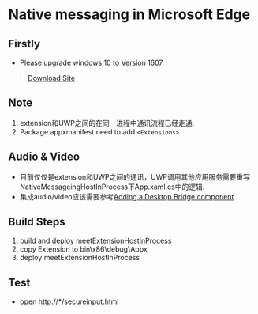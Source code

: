 # Native messaging in Microsoft Edge


## Firstly
* Please upgrade windows 10 to Version 1607

> [Download Site](https://www.microsoft.com/zh-cn/software-download/windows10)

## Note
1. extension和UWP之间的在同一进程中通讯流程已经走通.
2. Package.appxmanifest need to add `<Extensions>`

## Audio & Video
* 目前仅仅是extension和UWP之间的通讯，UWP调用其他应用服务需要重写NativeMessageingHostInProcess下App.xaml.cs中的逻辑.
* 集成audio/video应该需要参考[Adding a Desktop Bridge component](https://docs.microsoft.com/zh-cn/microsoft-edge/extensions/guides/native-messaging#desktop-bridge-component)

## Build Steps
1. build and deploy meetExtensionHostInProcess
2. copy Extension to bin\x86\debug\Appx
3. deploy meetExtensionHostInProcess

## Test

* open http://*/secureinput.html


